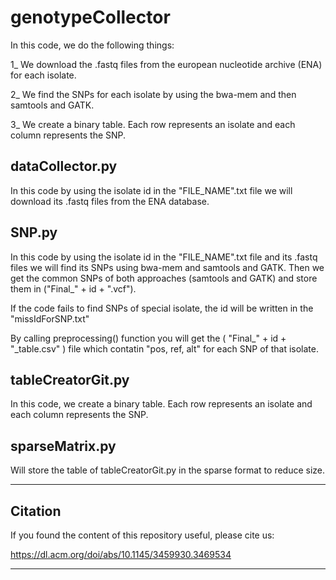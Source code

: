 # genotypeCollector
In this code, we do the following things:

1_ We download the .fastq files from the european nucleotide archive (ENA) for each isolate.

2_ We find the SNPs for each isolate by using the bwa-mem and then samtools and GATK.

3_ We create a binary table. Each row represents an isolate and each column represents the SNP.

## dataCollector.py
In this code by using the isolate id in the "FILE_NAME".txt file we will download its .fastq files from the ENA database.

## SNP.py
In this code by using the isolate id in the "FILE_NAME".txt file and its .fastq files we will find its SNPs using bwa-mem and samtools and GATK. Then we get the common SNPs of both approaches (samtools and GATK) and store them in ("Final_" + id + ".vcf").

If the code fails to find SNPs of special isolate, the id will be written in the "missIdForSNP.txt"

By calling preprocessing() function you will get the ( "Final_" + id + "_table.csv" ) file which contatin "pos, ref, alt" for each SNP of that isolate.

## tableCreatorGit.py
In this code, we create a binary table. Each row represents an isolate and each column represents the SNP.

## sparseMatrix.py
Will store the table of tableCreatorGit.py in the sparse format to reduce size.

---

## Citation
If you found the content of this repository useful, please cite us:

https://dl.acm.org/doi/abs/10.1145/3459930.3469534

---
